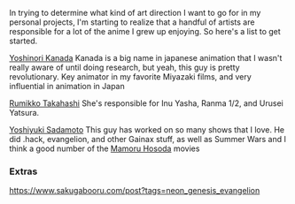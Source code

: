 In trying to determine what kind of art direction I want to go for in my personal projects, I'm starting to realize that a handful of artists are responsible for a lot of the anime I grew up enjoying. So here's a list to get started.

[Yoshinori Kanada](https://en.wikipedia.org/wiki/Yoshinori_Kanada)
Kanada is a big name in japanese animation that I wasn't really aware of until doing research, but yeah, this guy is pretty revolutionary. Key animator in my favorite Miyazaki films, and very influential in animation in Japan

[Rumikko Takahashi](https://en.wikipedia.org/wiki/Rumiko_Takahashi)
She's responsible for Inu Yasha, Ranma 1/2, and Urusei Yatsura. 

[Yoshiyuki Sadamoto](https://en.wikipedia.org/wiki/Yoshiyuki_Sadamoto)
This guy has worked on so many shows that I love. He did .hack, evangelion, and other Gainax stuff, as well as Summer Wars and I think a good number of the [Mamoru Hosoda](https://en.wikipedia.org/wiki/Mamoru_Hosoda) movies

### Extras

https://www.sakugabooru.com/post?tags=neon_genesis_evangelion


